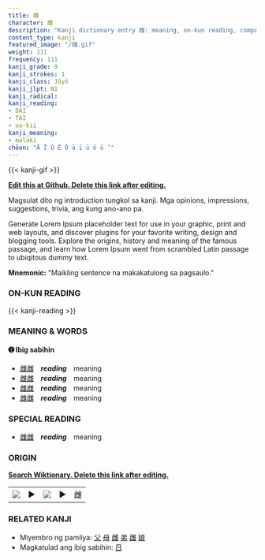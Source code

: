 ```yaml
---
title: 雌
character: 雌
description: "Kanji dictionary entry 雌: meaning, on-kun reading, compounds, origin, related kanji"
content_type: kanji
featured_image: "/雌.gif"
weight: 111
frequency: 111
kanji_grade: 0
kanji_strokes: 1
kanji_class: Jōyō
kanji_jlpt: N1
kanji_radical: 
kanji_reading: 
- DAI
- TAI
- oo-kii
kanji_meaning:
- malaki
chōon: "Ā Ī Ū Ē Ō ā ī ū ē ō ’"
---
```

[//]: # (Don't edit the line below. Kanji animated GIF code is automatically generated.)
{{< kanji-gif >}}

[//]: # (Edit below this line.)

**[Edit this at Github. Delete this link after editing.](https://github.com/tim0g/tim/tree/main/content/kanji/雌/index.md)**

Magsulat dito ng introduction tungkol sa kanji. Mga opinions, impressions, suggestions, trivia, ang kung ano-ano pa.

Generate Lorem Ipsum placeholder text for use in your graphic, print and web layouts, and discover plugins for your favorite writing, design and blogging tools. Explore the origins, history and meaning of the famous passage, and learn how Lorem Ipsum went from scrambled Latin passage to ubiqitous dummy text.
 
**Mnemonic:** "Maikling sentence na makakatulong sa pagsaulo."

### ON-KUN READING

[//]: # (Don't edit the line below. ON-KUN READING code is automatically generated.)
{{< kanji-reading >}}

### MEANING & WORDS

#### ➊ **Ibig sabihin**
  - [雌](../雌)[雌](../雌)　***reading***　meaning
  - [雌](../雌)[雌](../雌)　***reading***　meaning
  - [雌](../雌)[雌](../雌)　***reading***　meaning
  - [雌](../雌)[雌](../雌)　***reading***　meaning

### SPECIAL READING
  - [雌](../雌)[雌](../雌)　***reading***　meaning

### ORIGIN

**[Search Wiktionary. Delete this link after editing.](https://wiktionary.org/wiki/雌)**
<table class="kanji-table"><tr><td>
<img src="60px-雌-bronze.svg.png">
</td><td>▶</td><td>
<img src="60px-雌-oracle.svg.png">
</td><td>▶</td>
<td class="kanji-origin">雌</td>
</tr></table>

### RELATED KANJI
- Miyembro ng pamilya: [父](../父) [母](../母) [雌](../雌) [弟](../弟) [雌](../雌) [娘](../娘)
- Magkatulad ang ibig sabihin: [日](../日)
